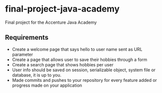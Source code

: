 # final-project-java-academy
Final project for the Accenture Java Academy

## Requirements
* Create a welcome page that says hello to user name sent as URL parameter
* Create a page that allows user to save their hobbies through a form
* Create a search page that shows hobbies per user
* User info should be saved on session, serializable object, system file or database, it is up to you.
* Made commits and pushes to your repository for every feature added or progress made on your application
